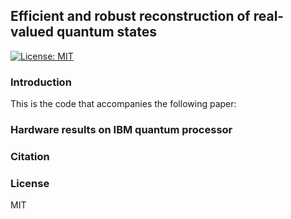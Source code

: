 ## Efficient and robust reconstruction of real-valued quantum states

[![License: MIT](https://img.shields.io/badge/License-MIT-yellow.svg)](#license)

### Introduction

This is the code that accompanies the following paper:



### Hardware results on IBM quantum processor



### Citation



### License

MIT
